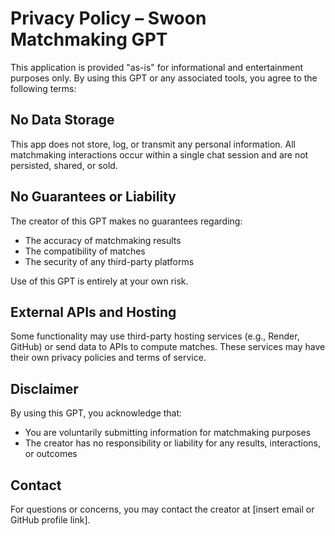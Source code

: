 # Privacy Policy – Swoon Matchmaking GPT

This application is provided "as-is" for informational and entertainment purposes only. By using this GPT or any associated tools, you agree to the following terms:

## No Data Storage

This app does not store, log, or transmit any personal information. All matchmaking interactions occur within a single chat session and are not persisted, shared, or sold.

## No Guarantees or Liability

The creator of this GPT makes no guarantees regarding:
- The accuracy of matchmaking results
- The compatibility of matches
- The security of any third-party platforms

Use of this GPT is entirely at your own risk.

## External APIs and Hosting

Some functionality may use third-party hosting services (e.g., Render, GitHub) or send data to APIs to compute matches. These services may have their own privacy policies and terms of service.

## Disclaimer

By using this GPT, you acknowledge that:
- You are voluntarily submitting information for matchmaking purposes
- The creator has no responsibility or liability for any results, interactions, or outcomes

## Contact

For questions or concerns, you may contact the creator at [insert email or GitHub profile link].